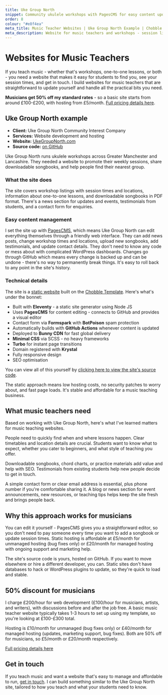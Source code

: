 ```yaml
---
title: Uke Group North
snippet: Community ukulele workshops with PagesCMS for easy content updates
order: 8
colour: "#e8f4ea"
meta_title: Music Teacher Websites | Uke Group North Example | Chobble
meta_description: Website for music teachers and workshops - session listings, songbooks, testimonials - PagesCMS for easy updates - 50% discount for musicians
---
```


# Websites for Music Teachers

If you teach music - whether that's workshops, one-to-one lessons, or both - you need a website that makes it easy for students to find you, see your session times, and get in touch. I build websites for music teachers that are straightforward to update yourself and handle all the practical bits you need.

**Musicians get 50% off my standard rates** - so a basic site starts from around £100-£200, with hosting from £5/month. [Full pricing details here](/prices/).

## Uke Group North example

- **Client:** Uke Group North Community Interest Company
- **Services:** Website development and hosting
- **Website:** [UkeGroupNorth.com](https://www.ukegroupnorth.com)
- **Source code:** [on GitHub](https://github.com/chobbledotcom/uke-group-north)

Uke Group North runs ukulele workshops across Greater Manchester and Lancashire. They needed a website to promote their weekly sessions, share downloadable songbooks, and help people find their nearest group.

### What the site does

The site covers workshop listings with session times and locations, information about one-to-one lessons, and downloadable songbooks in PDF format. There's a news section for updates and events, testimonials from students, and a contact form for enquiries.

### Easy content management

I set the site up with [PagesCMS](https://pagescms.org), which means Uke Group North can edit everything themselves through a friendly web interface. They can add news posts, change workshop times and locations, upload new songbooks, add testimonials, and update contact details. They don't need to know any code or mess about with complicated WordPress dashboards. Changes go through GitHub which means every change is backed up and can be undone - there's no way to permanently break things. It's easy to roll back to any point in the site's history.

### Technical details

The site is a [static website](/services/static-websites/) built on the [Chobble Template](/services/chobble-template/). Here's what's under the bonnet:

- Built with **Eleventy** - a static site generator using Node JS
- Uses **PagesCMS** for content editing - connects to GitHub and provides a visual editor
- Contact form via **Formspark** with **BotPoison** spam protection
- Automatically builds with **GitHub Actions** whenever content is updated
- Deployed to **Bunny CDN** for fast global delivery
- **Minimal CSS** via SCSS - no heavy frameworks
- **Turbo** for instant page transitions
- Domain registered with **Krystal**
- Fully responsive design
- SEO optimisation

You can view all of this yourself by [clicking here to view the site's source code](https://github.com/chobbledotcom/uke-group-north).

The static approach means low hosting costs, no security patches to worry about, and fast page loads. It's stable and affordable for a music teaching business.

## What music teachers need

Based on working with Uke Group North, here's what I've learned matters for music teaching websites.

People need to quickly find when and where lessons happen. Clear timetables and location details are crucial. Students want to know what to expect, whether you cater to beginners, and what style of teaching you offer.

Downloadable songbooks, chord charts, or practice materials add value and help with SEO. Testimonials from existing students help new people decide to get in touch.

A simple contact form or clear email address is essential, plus phone number if you're comfortable sharing it. A blog or news section for event announcements, new resources, or teaching tips helps keep the site fresh and brings people back.

## Why this approach works for musicians

You can edit it yourself - PagesCMS gives you a straightforward editor, so you don't need to pay someone every time you want to add a songbook or update session times. Static hosting is affordable at £5/month for unmanaged hosting (bug fixes only) or £20/month for managed hosting with ongoing support and marketing help.

The site's source code is yours, hosted on GitHub. If you want to move elsewhere or hire a different developer, you can. Static sites don't have databases to hack or WordPress plugins to update, so they're quick to load and stable.

## 50% discount for musicians

I charge £200/hour for web development (£100/hour for musicians, artists, and writers), with discussions before and after the job free. A basic music teacher website typically takes 1-3 hours to set up using my template, so you're looking at £100-£300 total.

Hosting is £10/month for unmanaged (bug fixes only) or £40/month for managed hosting (updates, marketing support, bug fixes). Both are 50% off for musicians, so £5/month or £20/month respectively.

[Full pricing details here](/prices/)

## Get in touch

If you teach music and want a website that's easy to manage and affordable to run, [get in touch](/contact/). I can build something similar to the Uke Group North site, tailored to how you teach and what your students need to know.
